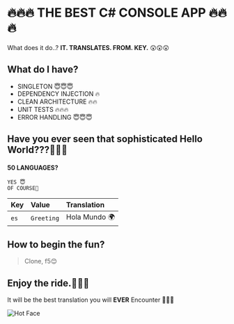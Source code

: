
# 🔥🔥🔥 THE BEST C# CONSOLE APP 🔥🔥🔥

What does it do..? 
**IT. TRANSLATES. FROM. KEY.** 😲😲😲

## What do I have?

 - SINGLETON 😇😇😇
 - DEPENDENCY INJECTION 🔥
 - CLEAN ARCHITECTURE 🔥🔥
 - UNIT TESTS 🔥🔥🔥
 - ERROR HANDLING 😇😇😇

## Have you ever seen that sophisticated Hello World???🍕🍕🍕

#### 50 LANGUAGES?

```http
YES 😇
OF COURSE🌈
```

| Key | Value    | Translation                |
| :-------- | :------- | :------------------------ |
| `es` | `Greeting` | Hola Mundo 🌍|



## How to begin the fun?

>Clone, f5😊



## Enjoy the ride.🎵🎵🎵
It will be the best translation you will **EVER** Encounter 🌟🚀😊

![Hot Face](https://raw.githubusercontent.com/Tarikul-Islam-Anik/Telegram-Animated-Emojis/main/Smileys/Hot%20Face.webp) 







